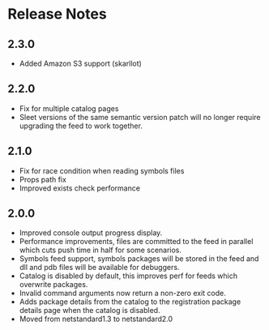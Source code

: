 # Release Notes

## 2.3.0
* Added Amazon S3 support (skarllot)

## 2.2.0
* Fix for multiple catalog pages
* Sleet versions of the same semantic version patch will no longer require upgrading the feed to work together.

## 2.1.0
* Fix for race condition when reading symbols files
* Props path fix
* Improved exists check performance

## 2.0.0
* Improved console output progress display.
* Performance improvements, files are committed to the feed in parallel which cuts push time in half for some scenarios.
* Symbols feed support, symbols packages will be stored in the feed and dll and pdb files will be available for debuggers.
* Catalog is disabled by default, this improves perf for feeds which overwrite packages.
* Invalid command arguments now return a non-zero exit code.
* Adds package details from the catalog to the registration package details page when the catalog is disabled.
* Moved from netstandard1.3 to netstandard2.0

